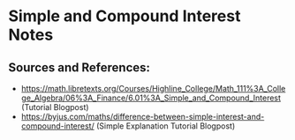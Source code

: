 # Simple and Compound Interest Notes

## Sources and References:

- https://math.libretexts.org/Courses/Highline_College/Math_111%3A_College_Algebra/06%3A_Finance/6.01%3A_Simple_and_Compound_Interest (Tutorial Blogpost)
- https://byjus.com/maths/difference-between-simple-interest-and-compound-interest/ (Simple Explanation Tutorial Blogpost)
